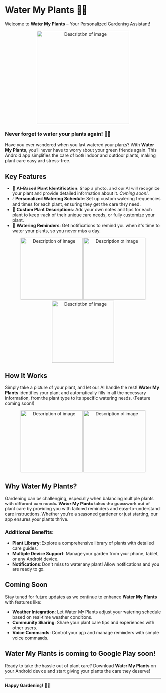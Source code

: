 # Water My Plants 🌿📱

Welcome to **Water My Plants** – Your Personalized Gardening Assistant! 

<p align="center">
  <img src="https://github.com/user-attachments/assets/8d2e5178-0216-4d48-b616-22af3f388cc0" alt="Description of image" width="300"/>
</p>

### Never forget to water your plants again! 🌺💧

Have you ever wondered when you last watered your plants? With **Water My Plants**, you’ll never have to worry about your green friends again. This Android app simplifies the care of both indoor and outdoor plants, making plant care easy and stress-free.

## Key Features

- 🌱 **AI-Based Plant Identification**: Snap a photo, and our AI will recognize your plant and provide detailed information about it. _Coming soon!_.
- 💧 **Personalized Watering Schedule**: Set up custom watering frequencies and times for each plant, ensuring they get the care they need.
- 📝 **Custom Plant Descriptions**: Add your own notes and tips for each plant to keep track of their unique care needs, or fully customize your plant.
- 🔔 **Watering Reminders**: Get notifications to remind you when it's time to water your plants, so you never miss a day.

<p align="center">
    <img src="https://github.com/user-attachments/assets/1f604480-7ac8-43ef-a2c0-afea929511e1" alt="Description of image" width="200"/>
    <img src="(https://github.com/user-attachments/assets/b260128a-a488-4d48-979f-c78d344cc51b" alt="Description of image" width="200"/>
    <img src="https://github.com/user-attachments/assets/3d45a01a-a28d-4687-93fe-6689b00bcace" alt="Description of image" width="200"/>
</p>

## How It Works

Simply take a picture of your plant, and let our AI handle the rest! **Water My Plants** identifies your plant and automatically fills in all the necessary information, from the plant type to its specific watering needs. (Feature coming soon!)

<p align="center">
  <img src="https://github.com/user-attachments/assets/6ed37d6b-de74-4972-8b39-21031cce0635" alt="Description of image" width="200"/>
    <img src="https://github.com/user-attachments/assets/285b32c6-7e24-4f2f-97c8-5827bd4b7d46" alt="Description of image" width="200"/>
</p>

## Why Water My Plants?

Gardening can be challenging, especially when balancing multiple plants with different care needs. **Water My Plants** takes the guesswork out of plant care by providing you with tailored reminders and easy-to-understand care instructions. Whether you’re a seasoned gardener or just starting, our app ensures your plants thrive.

### Additional Benefits:

- **Plant Library**: Explore a comprehensive library of plants with detailed care guides.
- **Multiple Device Support**: Manage your garden from your phone, tablet, or any Android device.
- **Notifications**: Don't miss to water any plant! Allow notifications and you are ready to go.

## Coming Soon

Stay tuned for future updates as we continue to enhance **Water My Plants** with features like:

- **Weather Integration**: Let Water My Plants adjust your watering schedule based on real-time weather conditions.
- **Community Sharing**: Share your plant care tips and experiences with other users.
- **Voice Commands**: Control your app and manage reminders with simple voice commands.

## Water My Plants is coming to Google Play soon!

Ready to take the hassle out of plant care? Download **Water My Plants** on your Android device and start giving your plants the care they deserve!

---

**Happy Gardening!** 🌿📲
